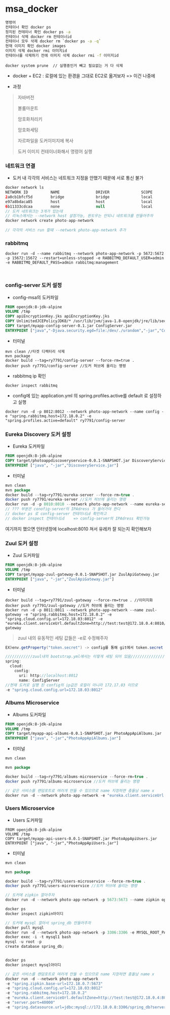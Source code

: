 # msa_docker

```cmd
명령어
컨테이너 확인 docker ps
정지된 컨테이너 확인 docker ps -a
컨테이너 삭제 docker rm 컨테이너id
컨테이너 모두 삭제 docker rm `docker ps -a -q`
현재 이미지 확인 docker images
이미지 삭제 docker rmi 이미지id
컨테이너를 삭제하기 전에 이미지 삭제 docker rmi -f 이미지id
```





```
docker system prune  // 실행중인거 빼고 필요없는 거 다 삭제
```

- docker + EC2 : 로컬에 있는 환경을 그대로 EC2로 옮겨보자 => 이건 나중에

- 과정

> 자바버전
>
> 볼륨마운트
>
> 암호화처리키
>
> 암호화세팅
>
> 자르파일을 도커이미지에 복사
>
> 도커 이미지 컨테이너화해서 명령어 실행



### 네트워크 연결

- 도커 내 각각의 서비스는 네트워크 지정을 안했기 때문에 서로 통신 불가

```java
docker network ls
NETWORK ID          NAME                DRIVER              SCOPE
2a0cb1bfcf5d        bridge              bridge              local
e97a8bdaca85        host                host                local
6b11333cdcaa        none                null                local
// 도커 네트워크는 3개가 있는데
// 리눅스에서는 --network host 설정가능, 윈도우는 안되니 네트워크를 만들어주자
docker network create photo-app-network
    
// 각각의 서비스 run 할때 --network photo-app-network 추가
```



### rabbitmq

```
docker run -d --name rabbitmq --network photo-app-network -p 5672:5672 -p 15672:15672 --restart=unless-stopped -e RABBITMQ_DEFAULT_USER=admin -e RABBITMQ_DEFAULT_PASS=admin rabbitmq:management



```



### config-server 도커 설정

- config-msa의 도커파일

```dockerfile
FROM openjdk:8-jdk-alpine
VOLUME /tmp
COPY apiEncryptionKey.jks apiEncryptionKey.jks
COPY UnlimitedJCEPolicyJDK8/* /usr/lib/jvm/java-1.8-openjdk/jre/lib/security/
COPY target/myapp-config-server-0.1.jar ConfigServer.jar
ENTRYPOINT ["java","-Djava.security.egd=file:/dev/./urandom","-jar","ConfigServer.jar"]
```

- 터미널

```shell
mvn clean //타겟 디렉터리 삭제
mvn package
docker build --tag=ry7791/config-server --force-rm=true .
docker push ry7791/config-server //도커 허브에 올리는 명령

```



- rabbitmq ip 확인

```shell
docker inspect rabbitmq
```

- config에 있는 application.yml 의  spring.profiles.active를 default 로 설정하고 실행

```shell
docker run -d -p 8012:8012 --network photo-app-network --name config -e "spring.rabbitmq.host=172.18.0.2" -e "spring.profiles.active=default" ry7791/config-server
```



### Eureka Discovery 도커 설정

- Eureka 도커파일

```dockerfile
FROM openjdk:8-jdk-alpine
COPY target/photoappdiscoveryservice-0.0.1-SNAPSHOT.jar DiscoveryService.jar
ENTRYPOINT ["java", "-jar","DiscoveryService.jar"]
```

- 터미널

```java
mvn clean
mvn package
docker build --tag=ry7791/eureka-server --force-rm=true .
docker push ry7791/eureka-server //도커 허브에 올리는 명령
docker run -d -p 8010:8010 --network photo-app-network --name eureka-server -e "spring.cloud.config.url=172.18.0.3:8012" ry7791/eureka-server
// ??? 부분은 conofig-server의 IPAdress 가 들어가야 한다
// docker ps 로 config-server 컨테이너id 확인하고
// docker inspect 컨테이너id    => config-server의 IPAdress 확인가능
```

여기까지 했으면 인터넷창에 localhost:8010 쳐서 유레카 잘 되는지 확인해보자



### Zuul 도커 설정

- Zuul 도커파일

```dockerfile
FROM openjdk:8-jdk-alpine
VOLUME /tmp
COPY target/myapp-zuul-gateway-0.0.1-SNAPSHOT.jar ZuulApiGateway.jar
ENTRYPOINT ["java", "-jar","ZuulApiGateway.jar"]
```

- 터미널

```shell
docker build --tag=ry7791/zuul-gateway --force-rm=true . //이미지화
docker push ry7791/zuul-gateway //도커 허브에 올리는 명령
docker run -d -p 8011:8011 --network photo-app-network --name zuul-gateway -e "spring.rabbitmq.host=172.18.0.2" -e "spring.cloud.config.url=172.18.03:8012" -e "eureka.client.serviceUrl.defaultZone=http://test:test@172.18.0.4:8010/eureka/"ry7791/zuul-gateway
```

> zuul 내의 유동적인 세팅 값들은 -e로 수정해주자

```java
EX)env.getProperty("token.secret") -> config를 통해 git에서 token.secret 가져옴

////////////zuul내의 bootstrap.yml에서는 이렇게 세팅 되어 있음//////////////////
spring:
  cloud:
    config:
      uri: http://localhost:8012
      name: ConfigServer
//현재 도커로 실행 된 config의 ip값은 로컬이 아니라 172.17.03 이므로
-e "spring.cloud.config.url=172.18.03:8012"
```



### Albums Microservice

- Albums 도커파일

```dockerfile
FROM openjdk:8-jdk-alpine
VOLUME /tmp
COPY target/myapp-api-albums-0.0.1-SNAPSHOT.jar PhotoAppApiAlbums.jar
ENTRYPOINT ["java", "-jar","PhotoAppApiAlbums.jar"]
```

- 터미널

```java
mvn clean

mvn package

docker build --tag=ry7791/albums-microservice --force-rm=true .
docker push ry7791/albums-microservice //도커 허브에 올리는 명령

// 같은 서비스를 랜덤포트로 여러개 만들 수 있으므로 name 지정하면 충돌남 name x
docker run -d --network photo-app-network -e "eureka.client.serviceUrl.defaultZone=http://test:test@172.18.0.4:8010/eureka/" ry7791/albums-microservice

```





### Users Microservice

- Users 도커파일

```
FROM openjdk:8-jdk-alpine
VOLUME /tmp
COPY target/myapp-api-users-0.0.1-SNAPSHOT.jar PhotoAppApiUsers.jar
ENTRYPOINT ["java", "-jar","PhotoAppApiUsers.jar"]
```

- 터미널

```java
mvn clean

mvn package

docker build --tag=ry7791/users-microservice --force-rm=true .
docker push ry7791/users-microservice //도커 허브에 올리는 명령

// 도커에 zipkin 깔아주자
docker run -d --network photo-app-network -p 5673:5673 --name zipkin openzipkin/zipkin -p 9091:15673 --restart=unless-stopped -e ZIPKIN_DEFAULT_USER=admin -e ZIPKIN_DEFAULT_PASS=admin zipkin:management

docker ps
docker inspect zipkin아이디

// 도커에 mysql 깔아서 spring_db 만들어주자
docker pull mysql
docker run -d --network photo-app-network -p 3306:3306 -e MYSQL_ROOT_PASSWORD=mysql --name mysql1 mysql
docker exec -i -t mysql1 bash
mysql -u root -p
create database spring_db;


docker ps
docker inspect mysql아이디

// 같은 서비스를 랜덤포트로 여러개 만들 수 있으므로 name 지정하면 충돌남 name x
docker run -d --network photo-app-network
-e "spring.zipkin.base-url=172.18.0.7:5673" 
-e "spring.cloud.config.url=172.18.03:8012" 
-e "spring.rabbitmq.host=172.18.0.2" 
-e "eureka.client.serviceUrl.defaultZone=http://test:test@172.18.0.4:8010/eureka/" 
-e "server.port=40000" 
-e "spring.datasource.url=jdbc:mysql://172.18.0.8:3306/spring_db?serverTimezone=UTC&characterEncoding=UTF-8"ry7791/users-microservice

```





